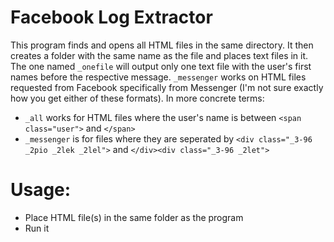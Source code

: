 # Facebook Log Extractor

This program finds and opens all HTML files in the same directory. It then creates a folder with the same name as the file and places text files in it. The one named `_onefile` will output only one text file with the user's first names before the respective message. `_messenger` works on HTML files requested from Facebook specifically from Messenger (I'm not sure exactly how you get either of these formats). In more concrete terms:
* `_all` works for HTML files where the user's name is between `<span class="user">` and `</span>`
* `_messenger` is for files where they are seperated by `<div class="_3-96 _2pio _2lek _2lel">` and `</div><div class="_3-96 _2let">`

# Usage:

* Place HTML file(s) in the same folder as the program
* Run it